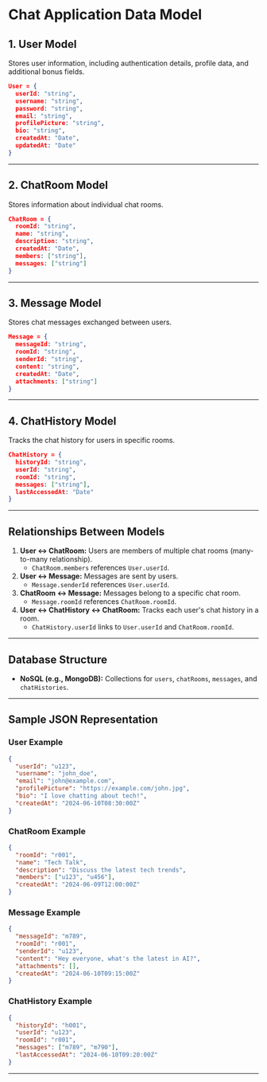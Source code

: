 # Chat Application Data Model

## **1. User Model**
Stores user information, including authentication details, profile data, and additional bonus fields.

```json
User = {
  userId: "string",
  username: "string",
  password: "string",
  email: "string",
  profilePicture: "string",
  bio: "string",
  createdAt: "Date",
  updatedAt: "Date"
}
```

---

## **2. ChatRoom Model**
Stores information about individual chat rooms.

```json
ChatRoom = {
  roomId: "string",
  name: "string",
  description: "string",
  createdAt: "Date",
  members: ["string"],
  messages: ["string"]
}
```

---

## **3. Message Model**
Stores chat messages exchanged between users.

```json
Message = {
  messageId: "string",
  roomId: "string",
  senderId: "string",
  content: "string",
  createdAt: "Date",
  attachments: ["string"]
}
```

---

## **4. ChatHistory Model**
Tracks the chat history for users in specific rooms.

```json
ChatHistory = {
  historyId: "string",
  userId: "string",
  roomId: "string",
  messages: ["string"],
  lastAccessedAt: "Date"
}
```

---

## **Relationships Between Models**
1. **User ↔ ChatRoom:** Users are members of multiple chat rooms (many-to-many relationship).
   - `ChatRoom.members` references `User.userId`.
2. **User ↔ Message:** Messages are sent by users.
   - `Message.senderId` references `User.userId`.
3. **ChatRoom ↔ Message:** Messages belong to a specific chat room.
   - `Message.roomId` references `ChatRoom.roomId`.
4. **User ↔ ChatHistory ↔ ChatRoom:** Tracks each user's chat history in a room.
   - `ChatHistory.userId` links to `User.userId` and `ChatRoom.roomId`.

---

## **Database Structure**
- **NoSQL (e.g., MongoDB):** Collections for `users`, `chatRooms`, `messages`, and `chatHistories`.
---

## **Sample JSON Representation**

### **User Example**
```json
{
  "userId": "u123",
  "username": "john_doe",
  "email": "john@example.com",
  "profilePicture": "https://example.com/john.jpg",
  "bio": "I love chatting about tech!",
  "createdAt": "2024-06-10T08:30:00Z"
}
```

### **ChatRoom Example**
```json
{
  "roomId": "r001",
  "name": "Tech Talk",
  "description": "Discuss the latest tech trends",
  "members": ["u123", "u456"],
  "createdAt": "2024-06-09T12:00:00Z"
}
```

### **Message Example**
```json
{
  "messageId": "m789",
  "roomId": "r001",
  "senderId": "u123",
  "content": "Hey everyone, what's the latest in AI?",
  "attachments": [],
  "createdAt": "2024-06-10T09:15:00Z"
}
```

### **ChatHistory Example**
```json
{
  "historyId": "h001",
  "userId": "u123",
  "roomId": "r001",
  "messages": ["m789", "m790"],
  "lastAccessedAt": "2024-06-10T09:20:00Z"
}
```

---